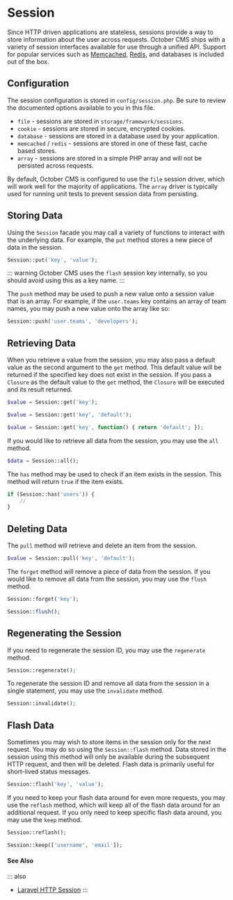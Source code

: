 # Session

Since HTTP driven applications are stateless, sessions provide a way to store information about the user across requests. October CMS ships with a variety of session interfaces available for use through a unified API. Support for popular services such as [Memcached](http://memcached.org), [Redis](https://redis.io), and databases is included out of the box.

## Configuration

The session configuration is stored in `config/session.php`. Be sure to review the documented options available to you in this file.

- `file` - sessions are stored in `storage/framework/sessions`.
- `cookie` - sessions are stored in secure, encrypted cookies.
- `database` - sessions are stored in a database used by your application.
- `memcached` / `redis` - sessions are stored in one of these fast, cache based stores.
- `array` - sessions are stored in a simple PHP array and will not be persisted across requests.

By default, October CMS is configured to use the `file` session driver, which will work well for the majority of applications. The `array` driver is typically used for running unit tests to prevent session data from persisting.

## Storing Data

Using the `Session` facade you may call a variety of functions to interact with the underlying data. For example, the `put` method stores a new piece of data in the session.

```php
Session::put('key', 'value');
```

::: warning
October CMS uses the `flash` session key internally, so you should avoid using this as a key name.
:::

The `push` method may be used to push a new value onto a session value that is an array. For example, if the `user.teams` key contains an array of team names, you may push a new value onto the array like so:

```php
Session::push('user.teams', 'developers');
```

## Retrieving Data

When you retrieve a value from the session, you may also pass a default value as the second argument to the `get` method. This default value will be returned if the specified key does not exist in the session. If you pass a `Closure` as the default value to the `get` method, the `Closure` will be executed and its result returned.

```php
$value = Session::get('key');

$value = Session::get('key', 'default');

$value = Session::get('key', function() { return 'default'; });
```

If you would like to retrieve all data from the session, you may use the `all` method.

```php
$data = Session::all();
```

The `has` method may be used to check if an item exists in the session. This method will return `true` if the item exists.

```php
if (Session::has('users')) {
    //
}
```

## Deleting Data

The `pull` method will retrieve and delete an item from the session.

```php
$value = Session::pull('key', 'default');
```

The `forget` method will remove a piece of data from the session. If you would like to remove all data from the session, you may use the `flush` method.

```php
Session::forget('key');

Session::flush();
```

## Regenerating the Session

If you need to regenerate the session ID, you may use the `regenerate` method.

```php
Session::regenerate();
```

To regenerate the session ID and remove all data from the session in a single statement, you may use the `invalidate` method.

```php
Session::invalidate();
```

## Flash Data

Sometimes you may wish to store items in the session only for the next request. You may do so using the `Session::flash` method. Data stored in the session using this method will only be available during the subsequent HTTP request, and then will be deleted. Flash data is primarily useful for short-lived status messages.

```php
Session::flash('key', 'value');
```

If you need to keep your flash data around for even more requests, you may use the `reflash` method, which will keep all of the flash data around for an additional request. If you only need to keep specific flash data around, you may use the `keep` method.

```php
Session::reflash();

Session::keep(['username', 'email']);
```

#### See Also

::: also
* [Laravel HTTP Session](https://laravel.com/docs/10.x/session)
:::
